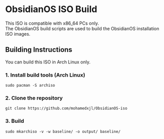 # ObsidianOS ISO Build
This ISO is compatible with x86_64 PCs only. <br>
The ObsidianOS build scripts are used to build the ObsidianOS installation ISO images.
## Building Instructions
You can build this ISO in Arch Linux only.
### 1. Install build tools (Arch Linux)
```
sudo pacman -S archiso
```
### 2. Clone the repository
```
git clone https://github.com/mohamedxjl/ObsidianOS-iso
```
### 3. Build
```
sudo mkarchiso -v -w baseline/ -o output/ baseline/
```

